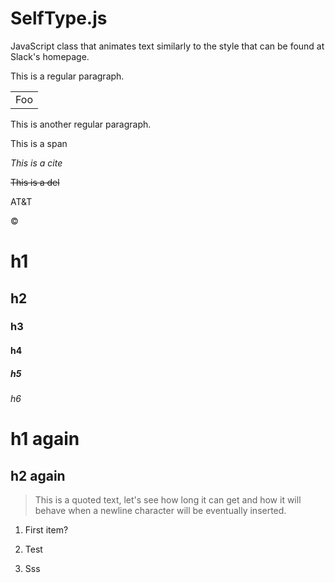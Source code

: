 # SelfType.js
JavaScript class that animates text similarly to the style that can be found at Slack's homepage.

This is a regular paragraph.

<table>
	<tr>
		<td>Foo</td>
	</tr>
</table>

This is another regular paragraph.

<span>This is a span</span>

<cite>This is a cite</cite>

<del>This is a del</del>

AT&T

&copy;

# h1

## h2

### h3

#### h4

##### h5

###### h6

h1 again
===

h2 again
---

> This is a quoted text, let's see how long it can get and how it will behave when a newline character will be eventually inserted.

1. First item?

1.	Test
2. Sss
